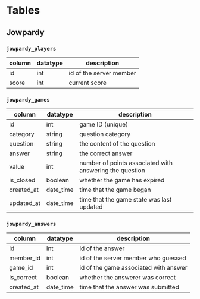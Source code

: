 # Tables

## Jowpardy

### `jowpardy_players`

| column | datatype | description             |
|--------|----------|-------------------------|
| id     | int      | id of the server member |
| score  | int      | current score           |

### `jowpardy_games`

| column     | datatype  | description                                             |
|------------|-----------|---------------------------------------------------------|
| id         | int       | game ID (unique)                                        |
| category   | string    | question category                                       |
| question   | string    | the content of the question                             |
| answer     | string    | the correct answer                                      |
| value      | int       | number of points associated with answering the question |
| is_closed  | boolean   | whether the game has expired                            |
| created_at | date_time | time that the game began                                |
| updated_at | date_time | time that the game state was last updated               |


### `jowpardy_answers`

| column     | datatype  | description                           |
|------------|-----------|---------------------------------------|
| id         | int       | id of the answer                      |
| member_id  | int       | id of the server member who guessed   |
| game_id    | int       | id of the game associated with answer |
| is_correct | boolean   | whether the answerer was correct      |
| created_at | date_time | time that the answer was submitted    |

